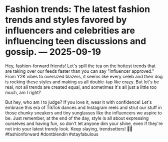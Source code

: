 # Fashion trends: The latest fashion trends and styles favored by influencers and celebrities are influencing teen discussions and gossip. — 2025-09-19

Hey, fashion-forward friends! Let's spill the tea on the hottest trends that are taking over our feeds faster than you can say "influencer approved." From Y2K vibes to oversized blazers, it seems like every celeb and their dog is rocking these styles and making us all double-tap like crazy. But let's be real, not all trends are created equal, and sometimes it's all just a little too much, am I right?

But hey, who am I to judge? If you love it, wear it with confidence! Let's embrace this era of TikTok dances and Instagram reels and strut our stuff in those chunky sneakers and tiny sunglasses like the influencers we aspire to be. Just remember, at the end of the day, style is all about expressing ourselves and having fun, so don't let anyone dim your shine, even if they're not into your latest trendy look. Keep slaying, trendsetters! 💁🔥 #fashionforward #dontblendin #stayfabulous